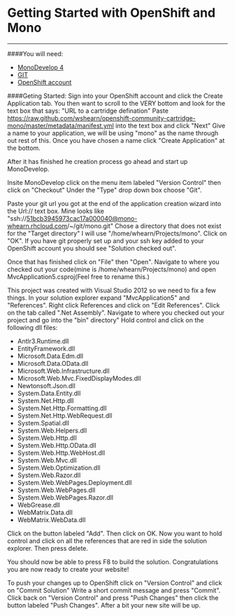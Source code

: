 Getting Started with OpenShift and Mono
=========
---

####You will need:
  - [MonoDevelop 4][1]
  - [GIT][2]
  - [OpenShift account][3]

####Geting Started:
Sign into your OpenShift account and click the Create Application tab.
You then want to scroll to the VERY bottom and look for the text box that says: "URL to a cartridge defination"
Paste https://raw.github.com/wshearn/openshift-community-cartridge-mono/master/metadata/manifest.yml into the text box and click "Next"
Give a name to your application, we will be using "mono" as the name through out rest of this.
Once you have chosen a name click "Create Application" at the bottom.

After it has finished he creation process go ahead and start up MonoDevelop.

Insite MonoDevelop click on the menu item labeled "Version Control" then click on "Checkout"
Under the "Type" drop down box choose "Git".

Paste your git url you got at the end of the application creation wizard into the Url:// text box. Mine looks like
"ssh://51bcb3945973cac17a000040@mono-whearn.rhcloud.com/~/git/mono.git"
Chose a directory that does not exist for the "Target directory" I will use "/home/whearn/Projects/mono". Click on "OK". If you have git properly set up and your ssh key added to your OpenShift account you should see "Solution checked out".

Once that has finished click on "File" then "Open". Navigate to where you checked out your code(mine is /home/whearn/Projects/mono) and open MvcApplication5.csproj(Feel free to rename this.)

This project was created with Visual Studio 2012 so we need to fix a few things. In your solution explorer expand "MvcApplication5" and "References". Right click References and click on "Edit References". Click on the tab called ".Net Assembly". Navigate to where you checked out your project and go into the "bin" directory" Hold control and click on the following dll files:
 - Antlr3.Runtime.dll
 - EntityFramework.dll
 - Microsoft.Data.Edm.dll
 - Microsoft.Data.OData.dll
 - Microsoft.Web.Infrastructure.dll
 - Microsoft.Web.Mvc.FixedDisplayModes.dll
 - Newtonsoft.Json.dll
 - System.Data.Entity.dll
 - System.Net.Http.dll
 - System.Net.Http.Formatting.dll
 - System.Net.Http.WebRequest.dll
 - System.Spatial.dll
 - System.Web.Helpers.dll
 - System.Web.Http.dll
 - System.Web.Http.OData.dll
 - System.Web.Http.WebHost.dll
 - System.Web.Mvc.dll
 - System.Web.Optimization.dll
 - System.Web.Razor.dll
 - System.Web.WebPages.Deployment.dll
 - System.Web.WebPages.dll
 - System.Web.WebPages.Razor.dll
 - WebGrease.dll
 - WebMatrix.Data.dll
 - WebMatrix.WebData.dll

Click on the button labeled "Add". Then click on OK.
Now you want to hold control and click on all the references that are red in side the solution explorer. Then press delete.

You should now be able to press F8 to build the solution. Congratulations you are now ready to create your website! 

To push your changes up to OpenShift click on "Version Control" and click on "Commit Solution"
Write a short commit message and press "Commit". Click back on "Version Control" and press "Push Changes" then click the button labeled "Push Changes". After a bit your new site will be up.

[1]: http://www.monodevelop.com/
[2]: http://git-scm.com/
[3]: http://www.openshift.com/
